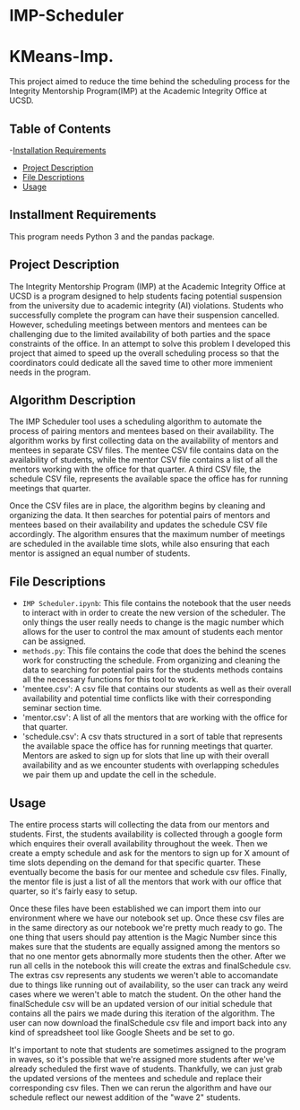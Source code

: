 # IMP-Scheduler
# KMeans-Imp.
This project aimed to reduce the time behind the scheduling process for the Integrity Mentorship Program(IMP) at the Academic Integrity Office at UCSD. 

## Table of Contents

-[Installation Requirements](#intallment-requirements)
- [Project Description](#project-description)
- [File Descriptions](#file-descriptions)
- [Usage](#usage)

## Installment Requirements
This program needs Python 3 and the pandas package.

## Project Description

The Integrity Mentorship Program (IMP) at the Academic Integrity Office at UCSD is a program designed to help students facing potential suspension from the university due to academic integrity (AI) violations. Students who successfully complete the program can have their suspension cancelled. However, scheduling meetings between mentors and mentees can be challenging due to the limited availability of both parties and the space constraints of the office. In an attempt to solve this problem I developed this project that aimed to speed up the overall scheduling process so that the coordinators could dedicate all the saved time to other more immenient needs in the program. 

## Algorithm Description
The IMP Scheduler tool uses a scheduling algorithm to automate the process of pairing mentors and mentees based on their availability. The algorithm works by first collecting data on the availability of mentors and mentees in separate CSV files. The mentee CSV file contains data on the availability of students, while the mentor CSV file contains a list of all the mentors working with the office for that quarter. A third CSV file, the schedule CSV file, represents the available space the office has for running meetings that quarter.

Once the CSV files are in place, the algorithm begins by cleaning and organizing the data. It then searches for potential pairs of mentors and mentees based on their availability and updates the schedule CSV file accordingly. The algorithm ensures that the maximum number of meetings are scheduled in the available time slots, while also ensuring that each mentor is assigned an equal number of students.

## File Descriptions

- `IMP Scheduler.ipynb`: This file contains the notebook that the user needs to interact with in order to create the new version of the scheduler. The only things the user really needs to change is the magic number which allows for the user to control the max amount of students each mentor can be assigned.
- `methods.py`: This file contains the code that does the behind the scenes work for constructing the schedule. From organizing and cleaning the data to searching for potential pairs for the students methods contains all the necessary functions for this tool to work.
- 'mentee.csv': A csv file that contains our students as well as their overall availability and potential time conflicts like with their corresponding seminar section time.
- 'mentor.csv': A list of all the mentors that are working with the office for that quarter.
- 'schedule.csv': A csv thats structured in a sort of table that represents the available space the office has for running meetings that quarter. Mentors are asked to sign up for slots that line up with their overall availability and as we encounter students with overlapping schedules we pair them up and update the cell in the schedule.

## Usage

The entire process starts will collecting the data from our mentors and students. First, the students availability is collected through a google form which enquires their overall availability throughout the week. Then we create a empty schedule and ask for the mentors to sign up for X amount of time slots depending on the demand for that specific quarter. These eventually become the basis for our mentee and schedule csv files. Finally, the mentor file is just a list of all the mentors that work with our office that quarter, so it's fairly easy to setup. 

Once these files have been established we can import them into our environment where we have our notebook set up. Once these csv files are in the same directory as our notebook we're pretty much ready to go. The one thing that users should pay attention is the Magic Number since this makes sure that the students are equally assigned among the mentors so that no one mentor gets abnormally more students then the other. After we run all cells in the notebook this will create the extras and finalSchedule csv. The extras csv represents any students we weren't able to accomandate due to things like running out of availability, so the user can track any weird cases where we weren't able to match the student. On the other hand the finalSchedule csv will be an updated version of our initial schedule that contains all the pairs we made during this iteration of the algorithm. The user can now download the finalSchedule csv file and import back into any kind of spreadsheet tool like Google Sheets and be set to go.

It's important to note that students are sometimes assigned to the program in waves, so it's possible that we're assigned more students after we've already scheduled the first wave of students. Thankfully, we can just grab the updated versions of the mentees and schedule and replace their corresponding csv files. Then we can rerun the algorithm and have our schedule reflect our newest addition of the "wave 2" students.



